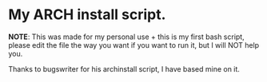 # My ARCH install script.

**NOTE**: This was made for my personal use + this is my first bash script, please edit the file the way you want if you want to run it, but I will NOT help you.

Thanks to bugswriter for his archinstall script, I have based mine on it.
